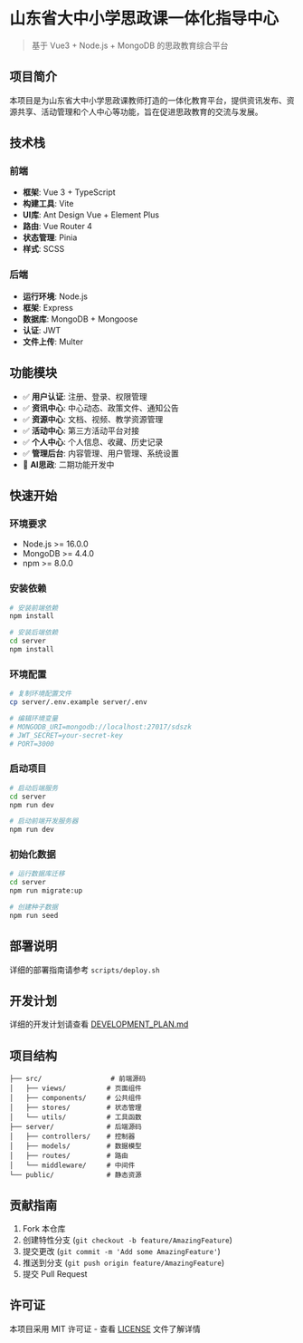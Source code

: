 # 山东省大中小学思政课一体化指导中心

> 基于 Vue3 + Node.js + MongoDB 的思政教育综合平台

## 项目简介

本项目是为山东省大中小学思政课教师打造的一体化教育平台，提供资讯发布、资源共享、活动管理和个人中心等功能，旨在促进思政教育的交流与发展。

## 技术栈

### 前端

- **框架**: Vue 3 + TypeScript
- **构建工具**: Vite
- **UI库**: Ant Design Vue + Element Plus
- **路由**: Vue Router 4
- **状态管理**: Pinia
- **样式**: SCSS

### 后端

- **运行环境**: Node.js
- **框架**: Express
- **数据库**: MongoDB + Mongoose
- **认证**: JWT
- **文件上传**: Multer

## 功能模块

- ✅ **用户认证**: 注册、登录、权限管理
- ✅ **资讯中心**: 中心动态、政策文件、通知公告
- ✅ **资源中心**: 文档、视频、教学资源管理
- ✅ **活动中心**: 第三方活动平台对接
- ✅ **个人中心**: 个人信息、收藏、历史记录
- ✅ **管理后台**: 内容管理、用户管理、系统设置
- 🔄 **AI思政**: 二期功能开发中

## 快速开始

### 环境要求

- Node.js >= 16.0.0
- MongoDB >= 4.4.0
- npm >= 8.0.0

### 安装依赖

```bash
# 安装前端依赖
npm install

# 安装后端依赖
cd server
npm install
```

### 环境配置

```bash
# 复制环境配置文件
cp server/.env.example server/.env

# 编辑环境变量
# MONGODB_URI=mongodb://localhost:27017/sdszk
# JWT_SECRET=your-secret-key
# PORT=3000
```

### 启动项目

```bash
# 启动后端服务
cd server
npm run dev

# 启动前端开发服务器
npm run dev
```

### 初始化数据

```bash
# 运行数据库迁移
cd server
npm run migrate:up

# 创建种子数据
npm run seed
```

## 部署说明

详细的部署指南请参考 `scripts/deploy.sh`

## 开发计划

详细的开发计划请查看 [DEVELOPMENT_PLAN.md](./DEVELOPMENT_PLAN.md)

## 项目结构

```
├── src/                 # 前端源码
│   ├── views/          # 页面组件
│   ├── components/     # 公共组件
│   ├── stores/         # 状态管理
│   └── utils/          # 工具函数
├── server/             # 后端源码
│   ├── controllers/    # 控制器
│   ├── models/         # 数据模型
│   ├── routes/         # 路由
│   └── middleware/     # 中间件
└── public/             # 静态资源
```

## 贡献指南

1. Fork 本仓库
2. 创建特性分支 (`git checkout -b feature/AmazingFeature`)
3. 提交更改 (`git commit -m 'Add some AmazingFeature'`)
4. 推送到分支 (`git push origin feature/AmazingFeature`)
5. 提交 Pull Request

## 许可证

本项目采用 MIT 许可证 - 查看 [LICENSE](LICENSE) 文件了解详情
